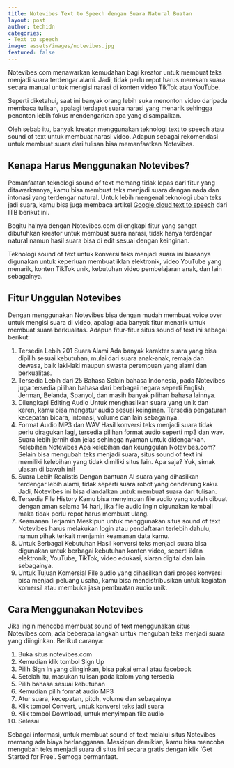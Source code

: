 ```yaml
---
title: Notevibes Text to Speech dengan Suara Natural Buatan
layout: post
author: techidn
categories: 
- Text to speech
image: assets/images/notevibes.jpg
featured: false
---
```


Notevibes.com menawarkan kemudahan bagi kreator untuk membuat teks menjadi suara terdengar alami. Jadi, tidak perlu repot harus merekam suara secara manual untuk mengisi narasi di konten video TikTok atau YouTube.

Seperti diketahui, saat ini banyak orang lebih suka menonton video daripada membaca tulisan, apalagi terdapat suara narasi yang menarik sehingga penonton lebih fokus mendengarkan apa yang disampaikan.

Oleh sebab itu, banyak kreator menggunakan teknologi text to speech atau sound of text untuk membuat narasi video. Adapun sebagai rekomendasi untuk membuat suara dari tulisan bisa memanfaatkan Notevibes.

## Kenapa Harus Menggunakan Notevibes?

Pemanfaatan teknologi sound of text memang tidak lepas dari fitur yang ditawarkannya, kamu bisa membuat teks menjadi suara dengan nada dan intonasi yang terdengar natural. Untuk lebih mengenal teknologi ubah teks jadi suara, kamu bisa juga membaca artikel [Google cloud text to speech](https://blogs.itb.ac.id/tech/google-cloud-text-to-speech/) dari ITB berikut ini.

Begitu halnya dengan Notevibes.com dilengkapi fitur yang sangat dibutuhkan kreator untuk membuat suara narasi, tidak hanya terdengar natural namun hasil suara bisa di edit sesuai dengan keinginan.

Teknologi sound of text untuk konversi teks menjadi suara ini biasanya digunakan untuk keperluan membuat iklan elektronik, video YouTube yang menarik, konten TikTok unik, kebutuhan video pembelajaran anak, dan lain sebagainya.

## Fitur Unggulan Notevibes

Dengan menggunakan Notevibes bisa dengan mudah membuat voice over untuk mengisi suara di video, apalagi ada banyak fitur menarik untuk membuat suara berkualitas. Adapun fitur-fitur situs sound of text ini sebagai berikut:

1. Tersedia Lebih 201 Suara Alami
Ada banyak karakter suara yang bisa dipilih sesuai kebutuhan, mulai dari suara anak-anak, remaja dan dewasa, baik laki-laki maupun swasta perempuan yang alami dan berkualitas.
2. Tersedia Lebih dari 25 Bahasa
Selain bahasa Indonesia, pada Notevibes juga tersedia pilihan bahasa dari berbagai negara seperti English, Jerman, Belanda, Spanyol, dan masih banyak pilihan bahasa lainnya.
3. Dilengkapi Editing Audio
Untuk menghasilkan suara yang unik dan keren, kamu bisa mengatur audio sesuai keinginan. Tersedia pengaturan kecepatan bicara, intonasi, volume dan lain sebagainya.
4. Format Audio MP3 dan WAV
Hasil konversi teks menjadi suara tidak perlu diragukan lagi, tersedia pilihan format audio seperti mp3 dan wav. Suara lebih jernih dan jelas sehingga nyaman untuk didengarkan.
Kelebihan Notevibes
Apa kelebihan dan keunggulan Notevibes.com? Selain bisa mengubah teks menjadi suara, situs sound of text ini memiliki kelebihan yang tidak dimiliki situs lain. Apa saja? Yuk, simak ulasan di bawah ini!
1. Suara Lebih Realistis
Dengan bantuan AI suara yang dihasilkan terdengar lebih alami, tidak seperti suara robot yang cenderung kaku. Jadi, Notevibes ini bisa diandalkan untuk membuat suara dari tulisan.
2. Tersedia File History
Kamu bisa menyimpan file audio yang sudah dibuat dengan aman selama 14 hari, jika file audio ingin digunakan kembali maka tidak perlu repot harus membuat ulang.
3. Keamanan Terjamin
Meskipun untuk menggunakan situs sound of text Notevibes harus melakukan login atau pendaftaran terlebih dahulu, namun pihak terkait menjamin keamanan data kamu.
4. Untuk Berbagai Kebutuhan
Hasil konversi teks menjadi suara bisa digunakan untuk berbagai kebutuhan konten video, seperti iklan elektronik, YouTube, TikTok, video edukasi, siaran digital dan lain sebagainya.
5. Untuk Tujuan Komersial
File audio yang dihasilkan dari proses konversi bisa menjadi peluang usaha, kamu bisa mendistribusikan untuk kegiatan komersil atau membuka jasa pembuatan audio unik.

## Cara Menggunakan Notevibes

Jika ingin mencoba membuat sound of text menggunakan situs Notevibes.com, ada beberapa langkah untuk mengubah teks menjadi suara yang diinginkan. Berikut caranya:

1. Buka situs notevibes.com
2. Kemudian klik tombol Sign Up
3. Pilih Sign In yang diinginkan, bisa pakai email atau facebook
4. Setelah itu, masukan tulisan pada kolom yang tersedia
5. Pilih bahasa sesuai kebutuhan
6. Kemudian pilih format audio MP3
7. Atur suara, kecepatan, pitch, volume dan sebagainya
8. Klik tombol Convert, untuk konversi teks jadi suara
9. Klik tombol Download, untuk menyimpan file audio
10. Selesai

Sebagai informasi, untuk membuat sound of text melalui situs Notevibes memang ada biaya berlangganan. Meskipun demikian, kamu bisa mencoba mengubah teks menjadi suara di situs ini secara gratis dengan klik 'Get Started for Free'. Semoga bermanfaat.
